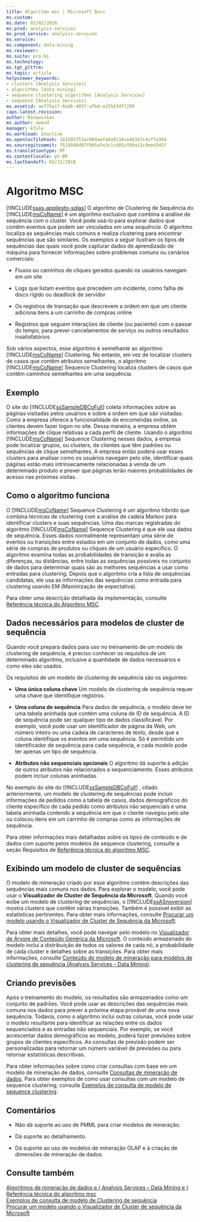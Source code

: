 ```yaml
---
title: Algoritmo msc | Microsoft Docs
ms.custom: 
ms.date: 03/02/2016
ms.prod: analysis-services
ms.prod_service: analysis-services
ms.service: 
ms.component: data-mining
ms.reviewer: 
ms.suite: pro-bi
ms.technology: 
ms.tgt_pltfrm: 
ms.topic: article
helpviewer_keywords:
- clusters [Analysis Services]
- algorithms [data mining]
- sequence clustering algorithms [Analysis Services]
- sequence [Analysis Services]
ms.assetid: ae779a1f-0adb-4857-afbd-a15543dff299
caps.latest.revision: 
author: Minewiskan
ms.author: owend
manager: kfile
ms.workload: Inactive
ms.openlocfilehash: 181b95753ac004aef4da9134ce46347c4cffa304
ms.sourcegitcommit: 7519508d97f095afe3c1cd85cf09a13c9eed345f
ms.translationtype: MT
ms.contentlocale: pt-BR
ms.lasthandoff: 02/15/2018
---
```

# <a name="microsoft-sequence-clustering-algorithm"></a>Algoritmo MSC
[!INCLUDE[ssas-appliesto-sqlas](../../includes/ssas-appliesto-sqlas.md)]
O algoritmo de Clustering de Sequência do [!INCLUDE[msCoName](../../includes/msconame-md.md)] é um algoritmo exclusivo que combina a análise de sequência com o cluster. Você pode usá-lo para explorar dados que contêm eventos que podem ser vinculados em uma *sequência*. O algoritmo localiza as sequências mais comuns e realiza clustering para encontrar sequências que são similares. Os exemplos a seguir ilustram os tipos de sequências das quais você pode capturar dados de aprendizado de máquina para fornecer informações sobre problemas comuns ou cenários comerciais:  
  
-   Fluxos ou caminhos de cliques gerados quando os usuários navegam em um site  
  
-   Logs que listam eventos que precedem um incidente, como falha de disco rígido ou deadlock de servidor  
  
-   Os registros de transação que descrevem a ordem em que um cliente adiciona itens a um carrinho de compras online  
  
-   Registros que seguem interações de cliente (ou paciente) com o passar do tempo, para prever cancelamentos de serviço ou outros resultados insatisfatórios  
  
 Sob vários aspectos, esse algoritmo é semelhante ao algoritmo [!INCLUDE[msCoName](../../includes/msconame-md.md)] Clustering. No entanto, em vez de localizar clusters de casos que contêm atributos semelhantes, o algoritmo [!INCLUDE[msCoName](../../includes/msconame-md.md)] Sequence Clustering localiza clusters de casos que contêm caminhos semelhantes em uma sequência.  
  
## <a name="example"></a>Exemplo  
 O site do [!INCLUDE[ssSampleDBCoFull](../../includes/sssampledbcofull-md.md)] coleta informações sobre as páginas visitadas pelos usuários e sobre a ordem em que são visitadas. Como a empresa oferece a funcionalidade de encomendas online, os clientes devem fazer logon no site. Dessa maneira, a empresa obtém informações de clique relativas a cada perfil de cliente. Usando o algoritmo [!INCLUDE[msCoName](../../includes/msconame-md.md)] Sequence Clustering nesses dados, a empresa pode localizar grupos, ou clusters, de clientes que têm padrões ou sequências de clique semelhantes. A empresa então poderá usar esses clusters para analisar como os usuários navegam pelo site, identificar quais páginas estão mais intrinsecamente relacionadas à venda de um determinado produto e prever que páginas terão maiores probabilidades de acesso nas próximas visitas.  
  
## <a name="how-the-algorithm-works"></a>Como o algoritmo funciona  
 O [!INCLUDE[msCoName](../../includes/msconame-md.md)] Sequence Clustering é um algoritmo híbrido que combina técnicas de clustering com a análise de cadeia Markov para identificar clusters e suas sequências.  Uma das marcas registradas do algoritmo [!INCLUDE[msCoName](../../includes/msconame-md.md)] Sequence Clustering é que ele usa dados de sequência. Esses dados normalmente representam uma série de eventos ou transições entre estados em um conjunto de dados, como uma série de compras de produtos ou cliques de um usuário específico. O algoritmo examina todas as probabilidades de transição e avalia as diferenças, ou distâncias, entre todas as sequências possíveis no conjunto de dados para determinar quais são as melhores sequências a usar como entradas para clustering. Depois que o algoritmo cria a lista de sequências candidatas, ele usa as informações das sequências como entrada para clustering usando EM (Maximização de expectativa).  
  
 Para obter uma descrição detalhada da implementação, consulte [Referência técnica do Algoritmo MSC](../../analysis-services/data-mining/microsoft-sequence-clustering-algorithm-technical-reference.md).  
  
## <a name="data-required-for-sequence-clustering-models"></a>Dados necessários para modelos de cluster de sequência  
 Quando você prepara dados para uso no treinamento de um modelo de clustering de sequência, é preciso conhecer os requisitos de um determinado algoritmo, inclusive a quantidade de dados necessários e como eles são usados.  
  
 Os requisitos de um modelo de clustering de sequência são os seguintes:  
  
-   **Uma única coluna chave** Um modelo de clustering de sequência requer uma chave que identifique registros.  
  
-   **Uma coluna de sequência** Para dados de sequência, o modelo deve ter uma tabela aninhada que contém uma coluna de ID de sequência. A ID de sequência pode ser qualquer tipo de dados classificável. Por exemplo, você pode usar um identificador de página da Web, um número inteiro ou uma cadeia de caracteres de texto, desde que a coluna identifique os eventos em uma sequência. Só é permitido um identificador de sequência para cada sequência, e cada modelo pode ter apenas um tipo de sequência.  
  
-   **Atributos não sequenciais opcionais** O algoritmo dá suporte à adição de outros atributos não relacionados a sequenciamento. Esses atributos podem incluir colunas aninhadas.  
  
 No exemplo do site do [!INCLUDE[ssSampleDBCoFull](../../includes/sssampledbcofull-md.md)] , citado anteriormente, um modelo de clustering de sequências pode incluir informações de pedidos como a tabela de casos, dados demográficos do cliente específico de cada pedido como atributos não sequenciais e uma tabela aninhada contendo a sequência em que o cliente navegou pelo site ou colocou itens em um carrinho de compras como as informações de sequência.  
  
 Para obter informações mais detalhadas sobre os tipos de conteúdo e de dados com suporte pelos modelos de sequence clustering, consulte a seção Requisitos de [Referência técnica do algoritmo MSC](../../analysis-services/data-mining/microsoft-sequence-clustering-algorithm-technical-reference.md).  
  
## <a name="viewing-a-sequence-clustering-model"></a>Exibindo um modelo de cluster de sequências  
 O modelo de mineração criado por esse algoritmo contém descrições das sequências mais comuns nos dados. Para explorar o modelo, você pode usar o **Visualizador de Cluster de Sequência da Microsoft**. Quando você exibe um modelo de clustering de sequências, o [!INCLUDE[ssASnoversion](../../includes/ssasnoversion-md.md)] mostra clusters que contêm várias transições. Também é possível exibir as estatísticas pertinentes. Para obter mais informações, consulte [Procurar um modelo usando o Visualizador de Cluster de Sequência da Microsoft](../../analysis-services/data-mining/browse-a-model-using-the-microsoft-sequence-cluster-viewer.md).  
  
 Para obter mais detalhes, você pode navegar pelo modelo no [Visualizador de Árvore de Conteúdo Genérica da Microsoft](../../analysis-services/data-mining/browse-a-model-using-the-microsoft-generic-content-tree-viewer.md). O conteúdo armazenado do modelo inclui a distribuição de todos os valores de cada nó, a probabilidade de cada cluster e detalhes sobre as transições. Para obter mais informações, consulte [Conteúdo do modelo de mineração para modelos de clustering de sequência &#40;Analysis Services – Data Mining&#41;](../../analysis-services/data-mining/mining-model-content-for-sequence-clustering-models.md).  
  
## <a name="creating-predictions"></a>Criando previsões  
 Após o treinamento do modelo, os resultados são armazenados como um conjunto de padrões. Você pode usar as descrições das sequências mais comuns nos dados para prever a próxima etapa provável de uma nova sequência. Todavia, como o algoritmo inclui outras colunas, você pode usar o modelo resultante para identificar as relações entre os dados sequenciados e as entradas não sequenciais. Por exemplo, se você acrescentar dados demográficos ao modelo, poderá fazer previsões sobre grupos de clientes específicos. As consultas de previsão podem ser personalizadas para retornar um número variável de previsões ou para retornar estatísticas descritivas.  
  
 Para obter informações sobre como criar consultas com base em um modelo de mineração de dados, consulte [Consultas de mineração de dados](../../analysis-services/data-mining/data-mining-queries.md). Para obter exemplos de como usar consultas com um modelo de sequence clustering, consulte [Exemplos de consulta de modelo de sequence clustering](../../analysis-services/data-mining/sequence-clustering-model-query-examples.md).  
  
## <a name="remarks"></a>Comentários  
  
-   Não dá suporte ao uso de PMML para criar modelos de mineração.  
  
-   Dá suporte ao detalhamento.  
  
-   Dá suporte ao uso de modelos de mineração OLAP e à criação de dimensões de mineração de dados.  
  
## <a name="see-also"></a>Consulte também  
 [Algoritmos de mineração de dados e &#40; Analysis Services – Data Mining e &#41;](../../analysis-services/data-mining/data-mining-algorithms-analysis-services-data-mining.md)   
 [Referência técnica do algoritmo msc](../../analysis-services/data-mining/microsoft-sequence-clustering-algorithm-technical-reference.md)   
 [Exemplos de consulta de modelo de Clustering de sequência](../../analysis-services/data-mining/sequence-clustering-model-query-examples.md)   
 [Procurar um modelo usando o Visualizador de Cluster de sequência da Microsoft](../../analysis-services/data-mining/browse-a-model-using-the-microsoft-sequence-cluster-viewer.md)  
  
  
